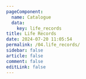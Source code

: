 ```yaml
---
pageComponent:
  name: Catalogue
  data:
    key: life_records
title: Life Records
date: 2024-07-20 11:05:54
permalink: /04.life_records/
sidebar: false
article: false
comment: false
editLink: false
---
```

